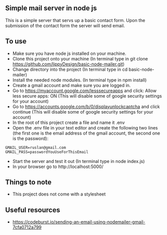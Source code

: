 ## Simple mail server in node js
This is a simple server that servs up a basic contact form. Upon the submission of the contact form the server will send email.
## To use
- Make sure you have node js installed on your machine.
- Clone this project onto your machine (In terminal type in git clone https://github.com/lippyDesign/basic-node-mailer.git)
- Change directory into the project (In terminal type in cd basic-node-mailer)
- Install the needed node modules. (In terminal type in npm install)
- Create a gmail account and make sure you are logged in.
- Go to https://myaccount.google.com/lesssecureapps and click: Allow less secure apps: ON (This will disable some of google security settings for your account)
- Go to https://accounts.google.com/b/0/displayunlockcaptcha and click continue (This will disable some of google security settings for your account)
- In the root of this project create a file and name it .env
- Open the .env file in your text editor and create the following two lines (the first one is the email address of the gmail account, the second one is the password):
```
GMAIL_USER=ruslan@gmail.com
GMAIL_PASS=passwordYouUseForThisEmail
```
- Start the server and test it out (In terminal type in node index.js)
- In your browser go to http://localhost:5000/

## Things to note
- This project does not come with a stylesheet

## Useful resources
- https://codeburst.io/sending-an-email-using-nodemailer-gmail-7cfa0712a799